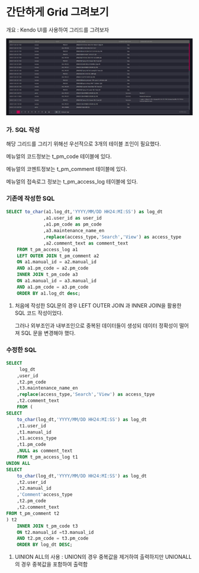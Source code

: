 # 간단하게 Grid 그려보기

개요 :  Kendo UI를 사용하여 그리드를 그려보자 

![data](./img/p1.jpg)

### 가. SQL 작성

해당 그리드를 그리기 위해선 우선적으로 3개의 테이블 조인이 필요했다. 

메뉴얼의 코드정보는 t_pm_code 테이블에 있다.

메뉴얼의 코멘트정보는 t_pm_comment 테이블에 있다. 

메뉴얼의 접속로그 정보는 t_pm_access_log 테이블에 있다. 

### 기존에 작성한 SQL

```sql
SELECT to_char(a1.log_dt,'YYYY/MM/DD HH24:MI:SS') as log_dt
			  ,a1.user_id as user_id
	  		  ,a1.pm_code as pm_code 
	  		  ,a3.maintenance_name_en 
	  		  ,replace(access_type,'Search','View') as access_type
	  		  ,a2.comment_text as comment_text
	FROM t_pm_access_log a1  
	LEFT OUTER JOIN t_pm_comment a2 
	ON a1.manual_id = a2.manual_id
	AND a1.pm_code = a2.pm_code 
	INNER JOIN t_pm_code a3  
	ON a1.manual_id = a3.manual_id
	AND a1.pm_code = a3.pm_code 
	ORDER BY a1.log_dt desc;
```

1. 처음에 작성한  SQL문의 경우  LEFT OUTER JOIN 과 INNER JOIN을 활용한 SQL 코드 작성이었다.

    그러나 외부조인과 내부조인으로 중복된 데이터들이 생성되 데이터 정확성이 떨어져 SQL 문을 변경해야 했다. 

### 수정한 SQL

```sql
SELECT  
	 log_dt
	,user_id
	,t2.pm_code
	,t3.maintenance_name_en
	,replace(access_type,'Search','View') as access_tpye
	,t2.comment_text 
	FROM (
SELECT 
	to_char(log_dt,'YYYY/MM/DD HH24:MI:SS') as log_dt
	,t1.user_id
	,t1.manual_id
	,t1.access_type 
	,t1.pm_code
	,NULL as comment_text
	FROM t_pm_access_log t1
UNION ALL
SELECT  
	to_char(log_dt,'YYYY/MM/DD HH24:MI:SS') as log_dt
	,t2.user_id
	,t2.manual_id 
	,'Comment'access_type 
	,t2.pm_code 
	,t2.comment_text
FROM t_pm_comment t2
) t2
    INNER JOIN t_pm_code t3
	ON t2.manual_id =t3.manual_id 
	AND t2.pm_code = t3.pm_code 
	ORDER BY log_dt DESC;
```

1. UINION ALL의 사용 : UNION의 경우 중복값을 제거하여 출력하지만 UNIONALL의 경우 중복값을 포함하여 출력함
